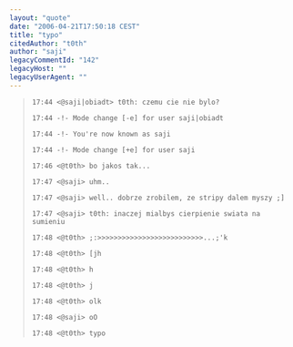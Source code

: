 ```yaml
---
layout: "quote"
date: "2006-04-21T17:50:18 CEST"
title: "typo"
citedAuthor: "t0th"
author: "saji"
legacyCommentId: "142"
legacyHost: ""
legacyUserAgent: ""
---
```



<blockquote><tt><p><code>17:44 &lt;@saji|obiadt&gt; t0th: czemu cie nie bylo?<br>
17:44 -!- Mode change [-e] for user saji|obiadt<br>
17:44 -!- You're now known as saji<br>
17:44 -!- Mode change [+e] for user saji<br>
17:46 &lt;@t0th&gt; bo jakos tak...<br>
17:47 &lt;@saji&gt; uhm..<br>
17:47 &lt;@saji&gt; well.. dobrze zrobilem, ze stripy dalem myszy ;]<br>
17:47 &lt;@saji&gt; t0th: inaczej mialbys cierpienie swiata na sumieniu<br>
17:48 &lt;@t0th&gt; ;:&gt;&gt;&gt;&gt;&gt;&gt;&gt;&gt;&gt;&gt;&gt;&gt;&gt;&gt;&gt;&gt;&gt;&gt;&gt;&gt;&gt;&gt;&gt;&gt;&gt;&gt;...;'k<br>
17:48 &lt;@t0th&gt; [jh<br>
17:48 &lt;@t0th&gt; h<br>
17:48 &lt;@t0th&gt; j<br>
17:48 &lt;@t0th&gt; olk<br>
17:48 &lt;@saji&gt; oO<br>
17:48 &lt;@t0th&gt; typo</code></p></tt></blockquote>

